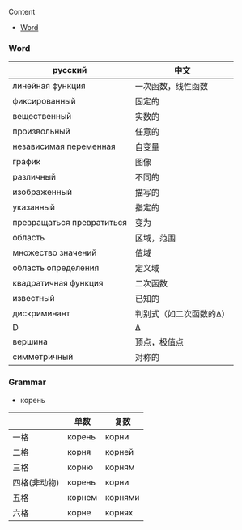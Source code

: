 Content

- [Word](#Word)

### Word

| русский                 | 中文              |
|-------------------------|-------------------|
| линейная функция          | 一次函数，线性函数    |
| фиксированный             | 固定的          |
| вещественный              | 实数的          |
| произвольный              | 任意的          |
| независимая переменная    | 自变量          |
| график                    | 图像           |
| различный                 | 不同的          |
| изображенный              | 描写的          |
| указанный                 | 指定的          |
| превращаться превратиться | 变为           |
| область                   | 区域，范围        |
| множество значений        | 值域           |
| область определения       | 定义域          |
| квадратичная функция      | 二次函数         |
| известный                 | 已知的          |
| дискриминант              | 判别式（如二次函数的Δ） |
| D                         | Δ            |
| вершина                   | 顶点，极值点       |
| симметричный              | 对称的          |

### Grammar

- корень

|         | 单数      | 复数     |
|---------|--------|---------|
| 一格      | корень | корни   |
| 二格      | корня  | корней  |
| 三格      | корню  | корням  |
| 四格(非动物) | корень | корни   |
| 五格      | корнем | корнями |
| 六格      | корне  | корнях  |

